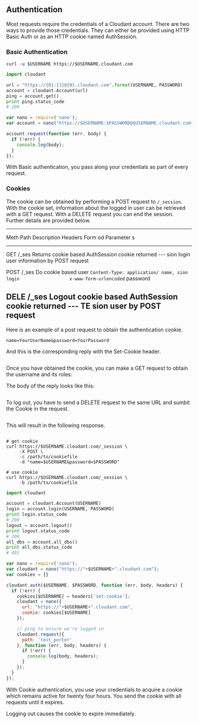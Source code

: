 ## Authentication

Most requests require the credentials of a Cloudant account. There are
two ways to provide those credentials. They can either be provided using
HTTP Basic Auth or as an HTTP cookie named AuthSession.

### Basic Authentication

```shell
curl -u $USERNAME https://$USERNAME.cloudant.com
```

```python
import cloudant

url = "https://{0}:{1}@{0}.cloudant.com".format(USERNAME, PASSWORD)
account = cloudant.Account(url)
ping = account.get()
print ping.status_code
# 200
```

```javascript
var nano = require('nano');
var account = nano("https://$USERNAME:$PASSWORD@$USERNAME.cloudant.com");

account.request(function (err, body) {
  if (!err) {
    console.log(body);
  }
});
```

With Basic authentication, you pass along your credentials as part of every request.

### Cookies

The cookie can be obtained by performing a POST request to `/_session`. With the cookie
set, information about the logged in user can be retrieved with a GET
request. With a DELETE request you can end the session. Further
details are provided below.

  -------------------------------------------------------------------------
  Meth Path   Description             Headers                     Form
  od                                                              Parameter
                                                                  s
  ---- ------ ----------------------- --------------------------- ---------
  GET  /\_ses Returns cookie based    AuthSession cookie returned ---
       sion   login user information  by POST request             

  POST /\_ses Do cookie based user    `Content-Type: application/ name,
       sion   login                   x-www-form-urlencoded`      password

  DELE /\_ses Logout cookie based     AuthSession cookie returned ---
  TE   sion   user                    by POST request             
  -------------------------------------------------------------------------

Here is an example of a post request to obtain the authentication
cookie.

```http
name=YourUserName&password=YourPassword
```

And this is the corresponding reply with the Set-Cookie header.

```http

```

Once you have obtained the cookie, you can make a GET request to obtain
the username and its roles:

The body of the reply looks like this:

```http

```

To log out, you have to send a DELETE request to the same URL and sumbit
the Cookie in the request.

```http

```

This will result in the following response.

```http

```


```shell
# get cookie
curl https://$USERNAME.cloudant.com/_session \
     -X POST \
     -c /path/to/cookiefile
     -d "name=$USERNAME&password=$PASSWORD"

# use cookie
curl https://$USERNAME.cloudant.com/_session \
     -b /path/to/cookiefile
```

```python
import cloudant

account = cloudant.Account(USERNAME)
login = account.login(USERNAME, PASSWORD)
print login.status_code
# 200
logout = account.logout()
print logout.status_code
# 200
all_dbs = account.all_dbs()
print all_dbs.status_code
# 401
```

```javascript
var nano = require('nano');
var cloudant = nano("https://"+$USERNAME+".cloudant.com");
var cookies = {}

cloudant.auth($USERNAME, $PASSWORD, function (err, body, headers) {
  if (!err) {
    cookies[$USERNAME] = headers['set-cookie'];
    cloudant = nano({
      url: "https://"+$USERNAME+".cloudant.com",
      cookie: cookies[$USERNAME] 
    });

    // ping to ensure we're logged in
    cloudant.request({
      path: 'test_porter'
    }, function (err, body, headers) {
      if (!err) {
        console.log(body, headers);
      }
    }); 
  }
});
```

With Cookie authentication, you use your credentials to acquire a cookie which remains active for twenty four hours. You send the cookie with all requests until it expires.

Logging out causes the cookie to expire immediately.
